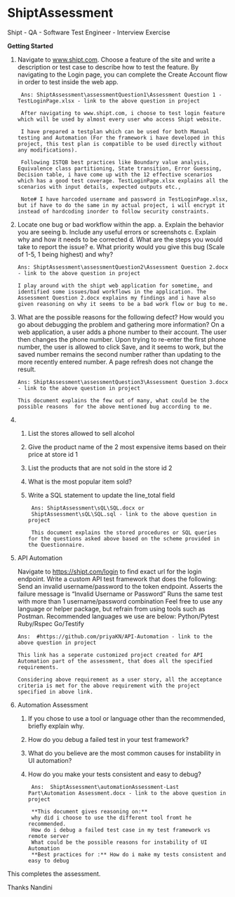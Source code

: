 # ShiptAssessment
Shipt - QA - Software Test Engineer - Interview Exercise


**Getting Started**
1. Navigate to www.shipt.com. Choose a feature of the site and write a description or test
case to describe how to test the feature. By navigating to the Login page, you can
complete the Create Account flow in order to test inside the web app.

		Ans: ShiptAssessment\assessmentQuestion1\Assessment Question 1 -TestLoginPage.xlsx - link to the above question in project

		After navigating to www.shipt.com, i choose to test login feature which will be used by almost every user who access Shipt website. 
	
		I have prepared a testplan which can be used for both Manual testing and Automation (For the framework i have developed in this project, this test plan is compatible to be used directly without any modifications). 
	
		Following ISTQB best practices like Boundary value analysis, Equivalence class partitioning, State transition, Error Guessing, Decision table, i have come up with the 12 effective scenarios which has a good test coverage. TestLoginPage.xlsx explains all the scenarios with input details, expected outputs etc.,
	
		Note# I have harcoded username and password in TestLoginPage.xlsx, but if have to do the same in my actual project, i will encrypt it instead of hardcoding inorder to follow security constraints. 
 
 
 2. Locate one bug or bad workflow within the app.
    a. Explain the behavior you are seeing
    b. Include any useful errors or screenshots
    c. Explain why and how it needs to be corrected
    d. What are the steps you would take to report the issue?
    e. What priority would you give this bug (Scale of 1-5, 1 being highest) and why?
 
        Ans: ShiptAssessment\assessmentQuestion2\Assessment Question 2.docx - link to the above question in project
    
        I play around with the shipt web application for sometime, and identified some issues/bad workflows in the application. The Assessment Question 2.docx explains my findings and i have also given reasoning on why it seems to be a bad work flow or bug to me.
    
 
 3. What are the possible reasons for the following defect? How would you go about
    debugging the problem and gathering more information?
    On a web application, a user adds a phone number to their account. The user
    then changes the phone number. Upon trying to re-enter the first phone number,
    the user is allowed to click Save, and it seems to work, but the saved number
    remains the second number rather than updating to the more recently entered
    number. A page refresh does not change the result.
    
        Ans: ShiptAssessment\assessmentQuestion3\Assessment Question 3.docx - link to the above question in project
    
        This document explains the few out of many, what could be the possible reasons  for the above mentioned bug according to me.
    
    
 4. 1. List the stores allowed to sell alcohol
    2. Give the product name of the 2 most expensive items based on their price at store id 1
    3. List the products that are not sold in the store id 2
    4. What is the most popular item sold?
    5. Write a SQL statement to update the line_total field
    
            Ans: ShiptAssessment\sQL\SQL.docx or
            ShiptAssessment\sQL\SQL.sql - link to the above question in project
    
            This document explains the stored procedures or SQL queries for the questions asked above based on the scheme provided in the Questionnaire.
    
    
 5. API Automation
 
    Navigate to https://shipt.com/login to find exact url for the login endpoint. Write a custom API
    test framework that does the following:
    Send an invalid username/password to the token endpoint.
    Asserts the failure message is “Invalid Username or Password”
    Runs the same test with more than 1 username/password combination
    Feel free to use any language or helper package, but refrain from using tools such as Postman.
    Recommended languages we use are below:
    Python/Pytest
    Ruby/Rspec
    Go/Testify
    
        Ans:  #https://github.com/priyaKN/API-Automation - link to the above question in project
    
        This link has a seperate customized project created for API Automation part of the assessment, that does all the specified requirements. 
    
        Considering above requirement as a user story, all the acceptance criteria is met for the above requirement with the project specified in above link.
    
    
 6. Automation Assessment
    1. If you chose to use a tool or language other than the recommended, briefly explain why.
    2. How do you debug a failed test in your test framework?
    3. What do you believe are the most common causes for instability in UI automation?
    4. How do you make your tests consistent and easy to debug?
       
            Ans:  ShiptAssessment\automationAssessment-Last Part\Automation Assessment.docx - link to the above question in project
    
            **This document gives reasoning on:**
            why did i choose to use the different tool fromt he recommended. 
            How do i debug a failed test case in my test framework vs remote server
            What could be the possible reasons for instability of UI Automation
            **Best practices for :** How do i make my tests consistent and easy to debug
    
    
    
 This completes the assessment.
 
 Thanks
 Nandini
    
    
    
    
    
    
    
    